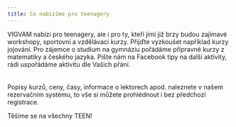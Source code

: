 ```yaml
---
title: Co nabízíme pro teenagery
---
```

VIGVAM nabízí pro teenagery, ale i pro ty, kteří jimi již brzy budou zajímavé workshopy, sportovní a vzdělávací kurzy. Přijďte vyzkoušet například kurzy jojování. Pro zájemce o studium na gymnáziu pořádáme přípravné kurzy z matematiky a českého jazyka. Pište nám na Facebook tipy na další aktivity, rádi uspořádáme aktivitu dle Vašich přání.\
\
\
Popisy kurzů, ceny, časy,  informace o lektorech apod. naleznete v našem rezervačním systému, to vše si můžete prohlédnout i bez předchozí registrace. 

Těšíme se na všechny TEEN!
